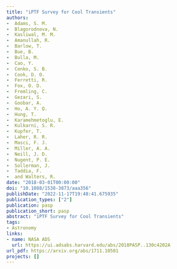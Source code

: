 ```yaml
---
title: "iPTF Survey for Cool Transients"
authors:
-  Adams, S. M.
-  Blagorodnova, N.
-  Kasliwal, M. M.
-  Amanullah, R.
-  Barlow, T.
-  Bue, B.
-  Bulla, M.
-  Cao, Y.
-  Cenko, S. B.
-  Cook, D. O.
-  Ferretti, R.
-  Fox, O. D.
-  Fremling, C.
-  Gezari, S.
-  Goobar, A.
-  Ho, A. Y. Q.
-  Hung, T.
-  Karamehmetoglu, E.
-  Kulkarni, S. R.
-  Kupfer, T.
-  Laher, R. R.
-  Masci, F. J.
-  Miller, A. A.
-  Neill, J. D.
-  Nugent, P. E.
-  Sollerman, J.
-  Taddia, F.
-  and Walters, R.
date: "2018-03-01T00:00:00"
doi: "10.1088/1538-3873/aaa356"
publishDate: "2022-11-17T19:48:41.675935"
publication_types: ["2"]
publication: pasp
publication_short: pasp
abstract: "iPTF Survey for Cool Transients"
tags:
- Astronomy
links:
- name: NASA ADS
  url: https://ui.adsabs.harvard.edu/abs/2018PASP..130c4202A
url_pdf: https://arxiv.org/abs/1711.10501
projects: []
---
```

